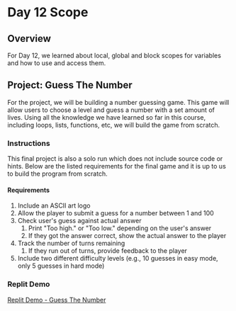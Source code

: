 # Day 12 Scope

## Overview

For Day 12, we learned about local, global and block scopes for variables and how to use and access them.

## Project: Guess The Number

For the project, we will be building a number guessing game. This game will allow users to choose a level and guess a number with a set amount of lives. Using all the knowledge we have learned so far in this course, including loops, lists, functions, etc, we will build the game from scratch.

### Instructions

This final project is also a solo run which does not include source code or hints. Below are the listed requirements for the final game and it is up to us to build the program from scratch.

#### Requirements

1. Include an ASCII art logo
2. Allow the player to submit a guess for a number between 1 and 100
3. Check user's guess against actual answer
   1. Print "Too high." or "Too low." depending on the user's answer
   2. If they got the answer correct, show the actual answer to the player
4. Track the number of turns remaining
   1. If they run out of turns, provide feedback to the player
5. Include two different difficulty levels (e.g., 10 guesses in easy mode, only 5 guesses in hard mode)

### Replit Demo

[Replit Demo - Guess The Number](https://replit.com/@EoghyUnscripted/Guess-The-Number)
